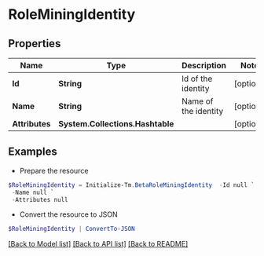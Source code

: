 # RoleMiningIdentity
## Properties

Name | Type | Description | Notes
------------ | ------------- | ------------- | -------------
**Id** | **String** | Id of the identity | [optional] 
**Name** | **String** | Name of the identity | [optional] 
**Attributes** | **System.Collections.Hashtable** |  | [optional] 

## Examples

- Prepare the resource
```powershell
$RoleMiningIdentity = Initialize-Tm.BetaRoleMiningIdentity  -Id null `
 -Name null `
 -Attributes null
```

- Convert the resource to JSON
```powershell
$RoleMiningIdentity | ConvertTo-JSON
```

[[Back to Model list]](../README.md#documentation-for-models) [[Back to API list]](../README.md#documentation-for-api-endpoints) [[Back to README]](../README.md)


